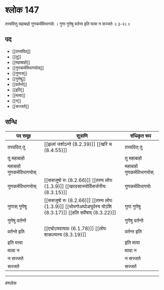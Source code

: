 # श्लोक 147

तत्त्ववित्तु महाबाहो गुणकर्मविभागयोः ।
गुणा गुणेषु वर्तन्त इति मत्वा न सज्जते ॥ ३-२८॥


## पद 

- [[तत्त्ववित्]]
- [[तु]]
- [[महाबाहो]]
- [[गुणकर्मविभागयोस्]]
- [[गुणास्]]
- [[गुणेषु]]
- [[वर्तन्ते]]
- [[इति]]
- [[मत्वा]]
- [[न]]
- [[सज्जते]]

## सन्धि

| पद समूह | सूत्राणि | संधिकृत रूप |
| ----- | ----- | ----- |
| तत्त्ववित् तु |  [[झलां जशोऽन्ते (8.2.39)]] [[खरि च (8.4.55)]] | तत्त्ववित् तु |
| तु महाबाहो |  | तु महाबाहो |
| महाबाहो गुणकर्मविभागयोस् |  | महाबाहो गुणकर्मविभागयोस् |
| गुणकर्मविभागयोस् |  [[ससजुषो रुः (8.2.66)]] [[तस्य लोपः (1.3.9)]] [[खरवसानयोर्विसर्जनीयः (8.3.15)]] | गुणकर्मविभागयोः |
| गुणास् गुणेषु |  [[ससजुषो रुः (8.2.66)]] [[तस्य लोपः (1.3.9)]] [[भोभगोअघोअपूर्वस्य योऽशि (8.3.17)]] [[हलि सर्वेषाम् (8.3.22)]] | गुणा गुणेषु |
| गुणेषु वर्तन्ते |  | गुणेषु वर्तन्ते |
| वर्तन्ते इति |  [[एचोऽयवायावः (6.1.78)]] [[लोपः शाकल्यस्य (8.3.19)]] | वर्तन्त इति |
| इति मत्वा |  | इति मत्वा |
| मत्वा न |  | मत्वा न |
| न सज्जते |  | न सज्जते |
| सज्जते |  | सज्जते |


---

#श्लोक